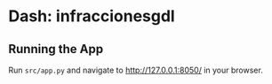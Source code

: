 # Dash: infraccionesgdl

## Running the App

Run `src/app.py` and navigate to http://127.0.0.1:8050/ in your browser.
